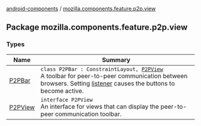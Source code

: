 [android-components](../index.md) / [mozilla.components.feature.p2p.view](./index.md)

## Package mozilla.components.feature.p2p.view

### Types

| Name | Summary |
|---|---|
| [P2PBar](-p2-p-bar/index.md) | `class P2PBar : ConstraintLayout, `[`P2PView`](-p2-p-view/index.md)<br>A toolbar for peer-to-peer communication between browsers. Setting [listener](-p2-p-bar/listener.md) causes the buttons to become active. |
| [P2PView](-p2-p-view/index.md) | `interface P2PView`<br>An interface for views that can display the peer-to-peer communication toolbar. |
